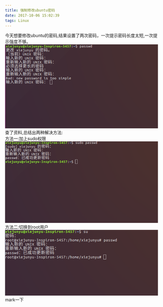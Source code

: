 ```yaml
---
title: 强制修改ubuntu密码
date: 2017-10-06 15:02:39
tags: Linux
---
```

 今天想要修改ubuntu的密码,结果设置了两次密码，一次提示密码长度太短,一次提示强度不够。
 ![fail](强制修改ubuntu密码/fail.png)
 查了资料,总结出两种解决方法:  
 方法一:加上sudo权限
 ![fail](强制修改ubuntu密码/method1.png)
 方法二:切换到root用户
  ![fail](强制修改ubuntu密码/method2.png)
  mark一下